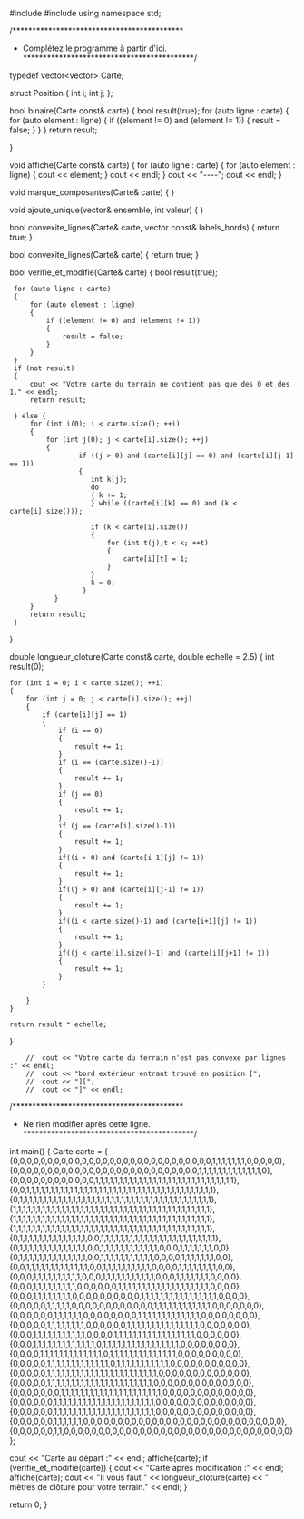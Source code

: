 #include <iostream>
#include <vector>
using namespace std;

/*******************************************
 * Complétez le programme à partir d'ici.
 *******************************************/
 
 typedef vector<vector<int>> Carte;
 
 struct Position
 {
	 int i;
	 int j;
 };
 
 bool binaire(Carte const& carte)
 {
	 bool result(true);
	 for (auto ligne : carte)
	 {
		 for (auto element : ligne)
		 {
			 if ((element != 0) and (element != 1))
			 {
				 result = false;
			 }
		 }
	 }
	 return result;
	 
 }
 
 void affiche(Carte const& carte)
 {
	 for (auto ligne : carte)
	 {
		 for (auto element : ligne)
		 {
			 cout << element;
		 }
		 cout << endl;
	 }
	 cout << "----";
	 cout << endl;
 }
 
 void marque_composantes(Carte& carte)
 {
 }
 
 void ajoute_unique(vector<int>& ensemble, int valeur)
 {
 }

 bool convexite_lignes(Carte& carte, vector<int> const& labels_bords)
 {
   return true;
 }

 bool convexite_lignes(Carte& carte)
 {
   return true;
 }
 
 bool verifie_et_modifie(Carte& carte)
 {
	 bool result(true);
	 
	 for (auto ligne : carte)
	 {
		 for (auto element : ligne)
		 {
			 if ((element != 0) and (element != 1))
			 {
				 result = false;
			 }
		 }
	 }
	 if (not result)
	 {
		 cout << "Votre carte du terrain ne contient pas que des 0 et des 1." << endl;
		 return result;
		 
	 } else {
		 for (int i(0); i < carte.size(); ++i)
		 {
		     for (int j(0); j < carte[i].size(); ++j)
			 {
					 if ((j > 0) and (carte[i][j] == 0) and (carte[i][j-1] == 1))
					 {
						int k(j);
						do
						{ k += 1;
						} while ((carte[i][k] == 0) and (k < carte[i].size()));
						
						if (k < carte[i].size())
						{
							for (int t(j);t < k; ++t)
							{
								carte[i][t] = 1;
							}
						}			
						k = 0;
				      }
			   }
		 }
		 return result;
	 } 
 }
 

double longueur_cloture(Carte const& carte, double echelle = 2.5) 
{
	int result(0);

	for (int i = 0; i < carte.size(); ++i) 
	{
		for (int j = 0; j < carte[i].size(); ++j) 
		{			
			if (carte[i][j] == 1)
			{
				if (i == 0)
				{
					result += 1;				
				}
				if (i == (carte.size()-1))
				{
					result += 1;				
				}
				if (j == 0) 
				{
					result += 1;
				}
				if (j == (carte[i].size()-1))
				{
					result += 1;
				}
				if((i > 0) and (carte[i-1][j] != 1))
				{
					result += 1;
				}
				if((j > 0) and (carte[i][j-1] != 1))
				{
					result += 1;
				}
				if((i < carte.size()-1) and (carte[i+1][j] != 1))
				{
					result += 1;
				}
				if((j < carte[i].size()-1) and (carte[i][j+1] != 1))
				{
					result += 1;
				}
			}
			
		}
	}

	return result * echelle;
}

		//  cout << "Votre carte du terrain n'est pas convexe par lignes :" << endl;
        //  cout << "bord extérieur entrant trouvé en position [";
        //  cout << "][";
        //  cout << "]" << endl;


/*******************************************
 * Ne rien modifier après cette ligne.
 *******************************************/

int main()
{
  Carte carte = {
    {0,0,0,0,0,0,0,0,0,0,0,0,0,0,0,0,0,0,0,0,0,0,0,0,0,0,0,0,0,1,1,1,1,1,1,1,0,0,0,0,0},
    {0,0,0,0,0,0,0,0,0,0,0,0,0,0,0,0,0,0,0,0,0,0,0,0,0,0,0,1,1,1,1,1,1,1,1,1,1,1,1,1,0},
    {0,0,0,0,0,0,0,0,0,0,0,0,1,1,1,1,1,1,1,1,1,1,1,1,1,1,1,1,1,1,1,1,1,1,1,1,1,1,1,1,1},
    {0,0,1,1,1,1,1,1,1,1,1,1,1,1,1,1,1,1,1,1,1,1,1,1,1,1,1,1,1,1,1,1,1,1,1,1,1,1,1,1,1},
    {0,1,1,1,1,1,1,1,1,1,1,1,1,1,1,1,1,1,1,1,1,1,1,1,1,1,1,1,1,1,1,1,1,1,1,1,1,1,1,1,1},
    {1,1,1,1,1,1,1,1,1,1,1,1,1,1,1,1,1,1,1,1,1,1,1,1,1,1,1,1,1,1,1,1,1,1,1,1,1,1,1,1,1},
    {1,1,1,1,1,1,1,1,1,1,1,1,1,1,1,1,1,1,1,1,1,1,1,1,1,1,1,1,1,1,1,1,1,1,1,1,1,1,1,1,1},
    {1,1,1,1,1,1,1,1,1,1,1,1,1,1,1,1,1,1,1,1,1,1,1,1,1,1,1,1,1,1,1,1,1,1,1,1,1,1,1,1,1},
    {0,1,1,1,1,1,1,1,1,1,1,1,1,1,1,0,0,1,1,1,1,1,1,1,1,1,1,1,1,1,1,1,1,1,1,1,1,1,1,1,1},
    {0,1,1,1,1,1,1,1,1,1,1,1,1,1,1,0,0,1,1,1,1,1,1,1,1,1,1,1,1,0,0,0,1,1,1,1,1,1,1,0,0},
    {0,1,1,1,1,1,1,1,1,1,1,1,1,1,1,0,0,1,1,1,1,1,1,1,1,1,1,1,0,0,0,0,1,1,1,1,1,1,1,0,0},
    {0,0,1,1,1,1,1,1,1,1,1,1,1,1,1,0,0,1,1,1,1,1,1,1,1,1,1,0,0,0,0,1,1,1,1,1,1,1,1,0,0},
    {0,0,0,1,1,1,1,1,1,1,1,1,1,0,0,0,1,1,1,1,1,1,1,1,1,1,1,0,0,0,1,1,1,1,1,1,1,0,0,0,0},
    {0,0,0,1,1,1,1,1,1,1,1,1,0,0,0,0,0,0,1,1,1,1,1,1,1,1,1,1,1,1,1,1,1,1,1,1,1,0,0,0,0},
    {0,0,0,1,1,1,1,1,1,1,1,0,0,0,0,0,0,0,0,0,0,1,1,1,1,1,1,1,1,1,1,1,1,1,1,1,1,0,0,0,0},
    {0,0,0,0,0,1,1,1,1,1,0,0,0,0,0,0,0,0,0,0,0,0,1,1,1,1,1,1,1,1,1,1,1,1,0,0,0,0,0,0,0},
    {0,0,0,0,0,0,1,1,1,1,1,1,0,0,0,0,0,0,0,0,1,1,1,1,1,1,1,1,1,1,1,1,1,0,0,0,0,0,0,0,0},
    {0,0,0,0,0,1,1,1,1,1,1,1,1,0,0,0,0,0,0,1,1,1,1,1,1,1,1,1,1,1,1,1,1,1,0,0,0,0,0,0,0},
    {0,0,0,1,1,1,1,1,1,1,1,1,1,1,0,0,0,0,1,1,1,1,1,1,1,1,1,1,1,1,1,1,1,1,1,0,0,0,0,0,0},
    {0,0,0,1,1,1,1,1,1,1,1,1,1,1,1,1,0,1,1,1,1,1,1,1,1,1,1,1,1,1,1,1,1,0,0,0,0,0,0,0,0},
    {0,0,0,0,1,1,1,1,1,1,1,1,1,1,1,1,1,0,1,1,1,1,1,1,1,1,1,1,1,1,1,1,0,0,0,0,0,0,0,0,0},
    {0,0,0,0,0,1,1,1,1,1,1,1,1,1,1,1,1,1,0,1,1,1,1,1,1,1,1,1,1,1,0,0,0,0,0,0,0,0,0,0,0},
    {0,0,0,0,0,1,1,1,1,1,1,1,1,1,1,1,1,1,1,1,1,1,1,1,1,1,1,1,0,0,0,0,0,0,0,0,0,0,0,0,0},
    {0,0,0,0,0,1,1,1,1,1,1,1,1,1,1,1,1,1,1,1,1,1,1,1,1,1,1,0,0,0,0,0,0,0,0,0,0,0,0,0,0},
    {0,0,0,0,0,0,0,1,1,1,1,1,1,1,1,1,1,1,1,1,1,1,1,1,1,1,1,1,0,0,0,0,0,0,0,0,0,0,0,0,0},
    {0,0,0,0,0,0,1,1,1,1,1,1,1,1,1,1,1,1,1,1,1,1,1,1,1,1,1,0,0,0,0,0,0,0,0,0,0,0,0,0,0},
    {0,0,0,0,0,0,1,1,1,1,1,1,1,1,1,1,1,1,1,1,1,1,1,1,1,1,1,0,0,0,0,0,0,0,0,0,0,0,0,0,0},
    {0,0,0,0,0,0,1,1,1,1,1,1,0,0,0,0,0,0,0,0,0,0,0,0,0,0,0,0,0,0,0,0,0,0,0,0,0,0,0,0,0},
    {0,0,0,0,0,0,1,1,0,0,0,0,0,0,0,0,0,0,0,0,0,0,0,0,0,0,0,0,0,0,0,0,0,0,0,0,0,0,0,0,0}
  };

  cout << "Carte au départ :" << endl;
  affiche(carte);
  if (verifie_et_modifie(carte)) {
    cout << "Carte après modification :" << endl;
    affiche(carte);
    cout << "Il vous faut " << longueur_cloture(carte)
         << " mètres de clôture pour votre terrain."
         << endl;
  }

  return 0;
}
